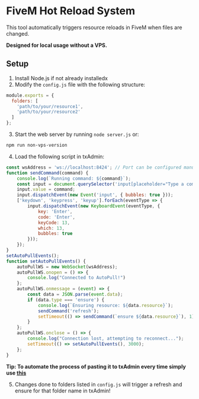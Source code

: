 # FiveM Hot Reload System

This tool automatically triggers resource reloads in FiveM when files are changed.

**Designed for local usage without a VPS.**

## Setup

1. Install Node.js if not already installedx
2. Modify the `config.js` file with the following structure:
```js
module.exports = {
  folders: [
    'path/to/your/resource1',
    'path/to/your/resource2'
  ]
};
```

3. Start the web server by running `node server.js` or:
```bash
npm run non-vps-version
```

4. Load the following script in txAdmin:
```js
const wsAddress = 'ws://localhost:8424'; // Port can be configured manually on non-vps-version.js
function sendCommand(command) {
    console.log(`Running command: ${command}`);
    const input = document.querySelector('input[placeholder="Type a command..."]');
    input.value = command;
    input.dispatchEvent(new Event('input', { bubbles: true }));
    ['keydown', 'keypress', 'keyup'].forEach(eventType => {
        input.dispatchEvent(new KeyboardEvent(eventType, {
            key: 'Enter',
            code: 'Enter',
            keyCode: 13,
            which: 13,
            bubbles: true
        }));
    });
}
setAutoPullEvents();
function setAutoPullEvents() {
    autoPullWS = new WebSocket(wsAddress);
    autoPullWS.onopen = () => {
        console.log("Connected to AutoPull!")
    };
    autoPullWS.onmessage = (event) => {
        const data = JSON.parse(event.data);
        if (data.type === 'ensure') {
            console.log(`Ensuring resource: ${data.resource}`);
            sendCommand('refresh');
            setTimeout(() => sendCommand(`ensure ${data.resource}`), 1);
        }
    };
    autoPullWS.onclose = () => {
        console.log("Connection lost, attempting to reconnect...");
        setTimeout(() => setAutoPullEvents(), 3000);
    };
}
```

**Tip: To automate the process of pasting it to txAdmin every time simply use [this](https://chromewebstore.google.com/detail/user-javascript-and-css/nbhcbdghjpllgmfilhnhkllmkecfmpld?hl=en&pli=1)**

5. Changes done to folders listed in `config.js` will trigger a refresh and ensure for that folder name in txAdmin!
